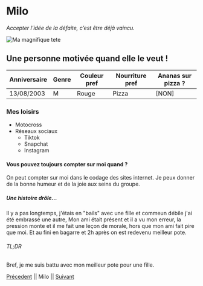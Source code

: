 # Milo

*Accepter l’idée de la défaite, c’est être déjà vaincu.*

![Ma magnifique tete](https://scontent.fbru4-1.fna.fbcdn.net/v/t39.30808-6/280569409_10222788327962291_5682385011663408908_n.jpg?_nc_cat=107&ccb=1-7&_nc_sid=174925&_nc_ohc=zRtSOJnnuGoAX96wNsM&_nc_ht=scontent.fbru4-1.fna&oh=00_AfDCvWKtA4rnOC8DrB1WGRy0rBXLX48iRApXsWAORTDHLw&oe=63766376)

## Une personne motivée quand elle le veut !

 Anniversaire | Genre | Couleur pref | Nourriture pref | Ananas sur pizza ?
-------------|--------|-------------|------------------|--------------------
13/08/2003 | M | Rouge | Pizza | [NON]

### Mes loisirs
* Motocross
* Réseaux sociaux
  * Tiktok
  * Snapchat
  * Instagram

#### Vous pouvez toujours compter sur moi quand ?
On peut compter sur moi dans le codage des sites internet. Je peux donner
de la bonne humeur et de la joie aux seins du groupe.

##### Une histoire drôle...
Il y a pas longtemps, j'étais en "bails" avec une fille et commeun débile j'ai été embrassé une autre,
Mon ami était présent et il a vu mon erreur, la pression monte et il me fait une leçon de morale,
hors que mon ami fait pire que moi. Et au fini en bagarre et 2h après on est redevenu meilleur pote.

###### TL;DR
Bref, je me suis battu avec mon meilleur pote pour une fille.

[Précedent](https://github.com/MathildeCornelis) || Milo || [Suivant](https://github.com/NadimElnakadi)

